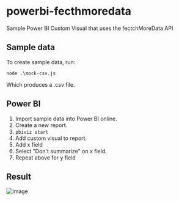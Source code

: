 # powerbi-fecthmoredata
Sample Power BI Custom Visual that uses the fectchMoreData API

## Sample data
To create sample data, run:
```
node .\mock-csv.js
```
Which produces a .csv file.

## Power BI
1. Import sample data into Power BI online.
1. Create a new report.
1. `pbiviz start`
1. Add custom visual to report.
1. Add x field
1. Select "Don't summarize" on x field.
1. Repeat above for y field

## Result
![image](https://user-images.githubusercontent.com/11507384/65347985-fbf08f00-db94-11e9-9a04-381d3988a38a.png)
